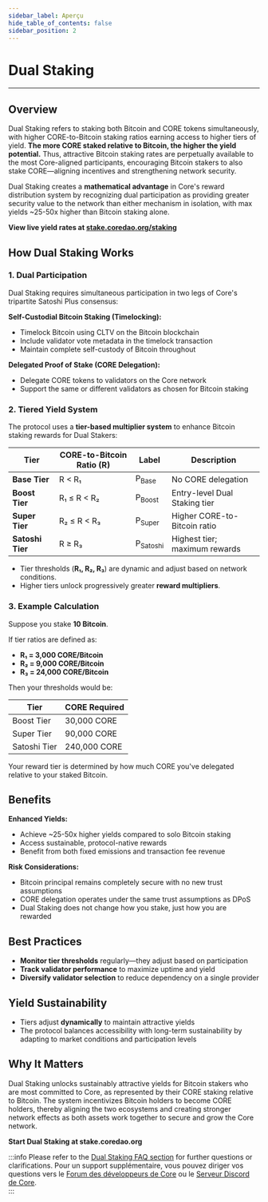 ```yaml
---
sidebar_label: Aperçu
hide_table_of_contents: false
sidebar_position: 2
---
```


# Dual Staking

---

## Overview

Dual Staking refers to staking both Bitcoin and CORE tokens simultaneously, with higher CORE-to-Bitcoin staking ratios earning access to higher tiers of yield. **The more CORE staked relative to Bitcoin, the higher the yield potential.** Thus, attractive Bitcoin staking rates are perpetually available to the most Core-aligned participants, encouraging Bitcoin stakers to also stake CORE—aligning incentives and strengthening network security.

Dual Staking creates a **mathematical advantage** in Core's reward distribution system by recognizing dual participation as providing greater security value to the network than either mechanism in isolation, with max yields ~25-50x higher than Bitcoin staking alone.

**View live yield rates at [stake.coredao.org/staking](https://stake.coredao.org/staking)**

## How Dual Staking Works

### 1. Dual Participation

Dual Staking requires simultaneous participation in two legs of Core's tripartite Satoshi Plus consensus:

**Self-Custodial Bitcoin Staking (Timelocking):**

- Timelock Bitcoin using CLTV on the Bitcoin blockchain
- Include validator vote metadata in the timelock transaction
- Maintain complete self-custody of Bitcoin throughout

**Delegated Proof of Stake (CORE Delegation):**

- Delegate CORE tokens to validators on the Core network
- Support the same or different validators as chosen for Bitcoin staking

### 2. Tiered Yield System

The protocol uses a **tier-based multiplier system** to enhance Bitcoin staking rewards for Dual Stakers:

| **Tier**         | **CORE-to-Bitcoin Ratio (R)** | **Label**           | **Description**               |
| ---------------- | ------------------------------------------------ | ------------------- | ----------------------------- |
| **Base Tier**    | R < R₁                  | P<sub>Base</sub>    | No CORE delegation            |
| **Boost Tier**   | R₁ ≤ R < R₂             | P<sub>Boost</sub>   | Entry-level Dual Staking tier |
| **Super Tier**   | R₂ ≤ R < R₃             | P<sub>Super</sub>   | Higher CORE-to-Bitcoin ratio  |
| **Satoshi Tier** | R ≥ R₃                                           | P<sub>Satoshi</sub> | Highest tier; maximum rewards |

- Tier thresholds (**R₁, R₂, R₃**) are dynamic and adjust based on network conditions.
- Higher tiers unlock progressively greater **reward multipliers**.

### 3. Example Calculation

Suppose you stake **10 Bitcoin**.

If tier ratios are defined as:

- **R₁ = 3,000 CORE/Bitcoin**
- **R₂ = 9,000 CORE/Bitcoin**
- **R₃ = 24,000 CORE/Bitcoin**

Then your thresholds would be:

| **Tier**     | **CORE Required** |
| ------------ | ----------------- |
| Boost Tier   | 30,000 CORE       |
| Super Tier   | 90,000 CORE       |
| Satoshi Tier | 240,000 CORE      |

Your reward tier is determined by how much CORE you've delegated relative to your staked Bitcoin.

## Benefits

**Enhanced Yields:**

- Achieve ~25-50x higher yields compared to solo Bitcoin staking
- Access sustainable, protocol-native rewards
- Benefit from both fixed emissions and transaction fee revenue

**Risk Considerations:**

- Bitcoin principal remains completely secure with no new trust assumptions
- CORE delegation operates under the same trust assumptions as DPoS
- Dual Staking does not change how you stake, just how you are rewarded

## Best Practices

- **Monitor tier thresholds** regularly—they adjust based on participation
- **Track validator performance** to maximize uptime and yield
- **Diversify validator selection** to reduce dependency on a single provider

## Yield Sustainability

- Tiers adjust **dynamically** to maintain attractive yields
- The protocol balances accessibility with long-term sustainability by adapting to market conditions and participation levels

## Why It Matters

Dual Staking unlocks sustainably attractive yields for Bitcoin stakers who are most committed to Core, as represented by their CORE staking relative to Bitcoin. The system incentivizes Bitcoin holders to become CORE holders, thereby aligning the two ecosystems and creating stronger network effects as both assets work together to secure and grow the Core network.

**Start Dual Staking at stake.coredao.org**

:::info
Please refer to the [Dual Staking FAQ section](../../../FAQs/dual-staking-faqs.md) for further questions or clarifications. Pour un support supplémentaire, vous pouvez diriger vos questions vers le [Forum des développeurs de Core](http://forum.coredao.org) ou le [Serveur Discord de Core](https://discord.gg/M2AGJKSG).\
:::
